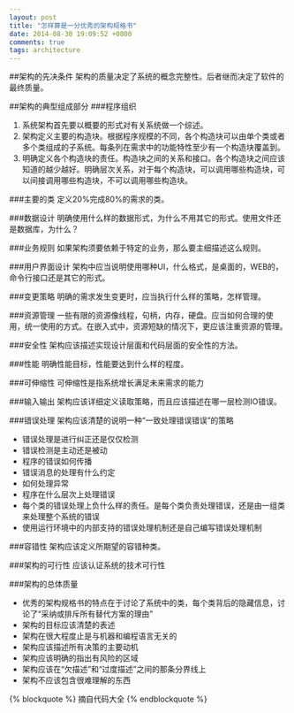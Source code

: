 ```yaml
---
layout: post
title: "怎样算是一分优秀的架构规格书"
date: 2014-08-30 19:09:52 +0800
comments: true
tags: architecture  
---
```

##架构的先决条件
架构的质量决定了系统的概念完整性。后者继而决定了软件的最终质量。

##架构的典型组成部分
###程序组织
1. 系统架构首先要以概要的形式对有关系统做一个综述。
2. 架构定义主要的构造块。根据程序规模的不同，各个构造块可以由单个类或者多个类组成的子系统。每条列在需求中的功能特性至少有一个构造块覆盖到。
3. 明确定义各个构造块的责任。构造块之间的关系和接口。各个构造块之间应该知道的越少越好。明确层次关系，对于每个构造块，可以调用哪些构造块，可以间接调用哪些构造块，不可以调用哪些构造块。

###主要的类
定义20%完成80%的需求的类。

###数据设计
明确使用什么样的数据形式，为什么不用其它的形式。使用文件还是数据库，为什么？

###业务规则
如果架构须要依赖于特定的业务，那么要主细描述这么规则。

###用户界面设计
架构中应当说明使用哪种UI，什么格式，是桌面的，WEB的，命令行接口还是其它的形式。

###变更策略
明确的需求发生变更时，应当执行什么样的策略，怎样管理。

###资源管理
一些有限的资源像线程，句柄，内存，硬盘。应当如何合理的使用，统一使用的方式。在嵌入式中，资源短缺的情况下，更应该注重资源的管理。

###安全性
架构应该描述实现设计层面和代码层面的安全性的方法。

###性能
明确性能目标，性能要达到什么样的程度。

###可伸缩性
可伸缩性是指系统增长满足未来需求的能力

###输入输出
架构应该详细定义读取策略，而且应该描述在哪一层检测IO错误。

###错误处理
架构应该清楚的说明一种“一致处理错误错误”的策略
* 错误处理是进行纠正还是仅仅检测
* 错误检测是主动还是被动
* 程序的错误如何传播
* 错误消息的处理有什么约定
* 如何处理异常
* 程序在什么层次上处理错误
* 每个类的错误处理上负什么样的责任。是每个类负责处理错误，还是由一组类来处理整个系统的错误
* 使用运行环境中的内部支持的错误处理机制还是自己编写错误处理机制

###容错性
架构应该定义所期望的容错种类。

###架构的可行性
应该认证系统的技术可行性

###架构的总体质量
* 优秀的架构规格书的特点在于讨论了系统中的类，每个类背后的隐藏信息，讨论了“采纳或排斥所有替代方案的理由”
* 架构的目标应该清楚的表述
* 架构在很大程度止是与机器和编程语言无关的
* 架构应该描述所有决策的主要动机
* 架构应该明确的指出有风险的区域
* 架构应该在“欠描述”和“过度描述”之间的那条分界线上
* 架构不应该包含很难理解的东西

{% blockquote %}
摘自代码大全
{% endblockquote %}

